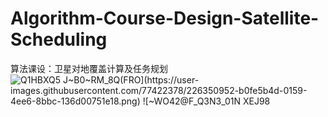 # Algorithm-Course-Design-Satellite-Scheduling
算法课设：卫星对地覆盖计算及任务规划
![Q1HBXQ5 J~B0~RM$_8Q(FRO](https://user-images.githubusercontent.com/77422378/226350952-b0fe5b4d-0159-4ee6-8bbc-136d00751e18.png)
![~WO42@F_Q3N3_0$1N XEJ98](https://user-images.githubusercontent.com/77422378/226354085-2620e98c-4e87-473b-aa3b-aa0ecc3f3425.png)
